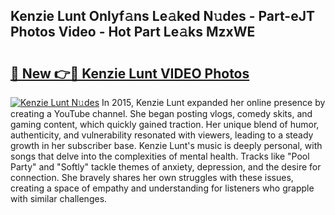 ## Kenzie Lunt Onlyf𝚊ns Le𝚊ked N𝚞des - Part-eJT Photos Video - Hot Part Le𝚊ks MzxWE

# <h2><a href="http://ab68784.deff.icu/?id=Kenzie+Lunt">🔗 New 👉🔴 Kenzie Lunt VIDEO Photos</a></h2>

[![Kenzie Lunt N𝚞des](https://i.imgur.com/rIISA9y.gif)](http://ab68784.deff.icu/?id=Kenzie+Lunt)
In 2015, Kenzie Lunt expanded her online presence by creating a YouTube channel. She began posting vlogs, comedy skits, and gaming content, which quickly gained traction. Her unique blend of humor, authenticity, and vulnerability resonated with viewers, leading to a steady growth in her subscriber base. Kenzie Lunt's music is deeply personal, with songs that delve into the complexities of mental health. Tracks like "Pool Party" and "Softly" tackle themes of anxiety, depression, and the desire for connection. She bravely shares her own struggles with these issues, creating a space of empathy and understanding for listeners who grapple with similar challenges.
